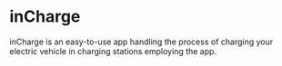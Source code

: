 # inCharge
inCharge is an easy-to-use app handling the process of charging your electric vehicle in charging stations employing the app.
